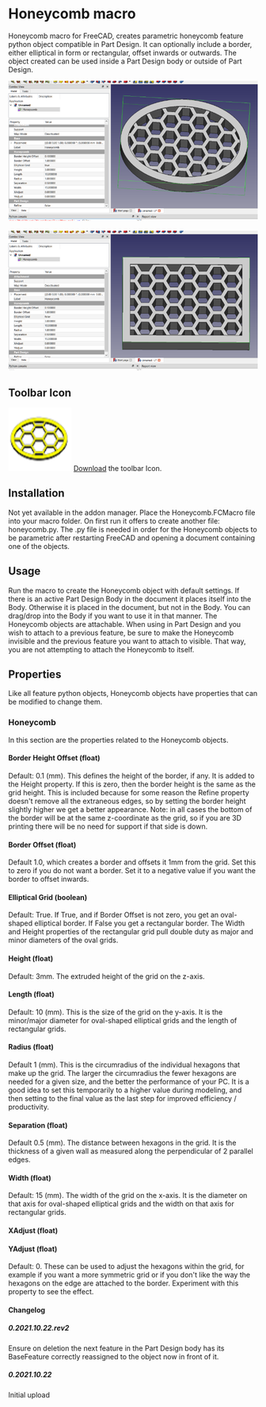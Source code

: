 # Honeycomb macro
Honeycomb macro for FreeCAD, creates parametric honeycomb feature python object compatible in Part Design.  It can optionally include a border, either elliptical in form or rectangular, offset inwards or outwards.  The object created can be used inside a Part Design body or outside of Part Design.

<img src="honeycomb_scr1.png" alt="screenshot1 showing elliptical border"><br/>
<br/>
<img src="honeycomb_scr2.png" alt="screeenshot2 showing rectangular border"><br/>

## Toolbar Icon
<img src="Honeycomb.svg"> <a href="Honeycomb.svg">Download</a> the toolbar Icon.<br/>

## Installation
Not yet available in the addon manager.  Place the Honeycomb.FCMacro file into your macro folder.  On first run it offers to create another file: honeycomb.py.  The .py file is needed in order for the Honeycomb objects to be parametric after restarting FreeCAD and opening a document containing one of the objects.

## Usage
Run the macro to create the Honeycomb object with default settings.  If there is an active Part Design Body in the document it places itself into the Body.  Otherwise it is placed in the document, but not in the Body.  You can drag/drop into the Body if you want to use it in that manner.  The Honeycomb objects are attachable.  When using in Part Design and you wish to attach to a previous feature, be sure to make the Honeycomb invisible and the previous feature you want to attach to visible.  That way, you are not attempting to attach the Honeycomb to itself.

## Properties
Like all feature python objects, Honeycomb objects have properties that can be modified to change them.
### Honeycomb
In this section are the properties related to the Honeycomb objects.
#### Border Height Offset (float)
Default: 0.1 (mm).  This defines the height of the border, if any.  It is added to the Height property.  If this is zero, then the border height is the same as the grid height.  This is included because for some reason the Refine property doesn't remove all the extraneous edges, so by setting the border height slightly higher we get a better appearance.  Note: in all cases the bottom of the border will be at the same z-coordinate as the grid, so if you are 3D printing there will be no need for support if that side is down.
#### Border Offset (float)
Default 1.0, which creates a border and offsets it 1mm from the grid.  Set this to zero if you do not want a border.  Set it to a negative value if you want the border to offset inwards.
#### Elliptical Grid (boolean)
Default: True.  If True, and if Border Offset is not zero, you get an oval-shaped elliptical border.  If False you get a rectangular border.  The Width and Height properties of the rectangular grid pull double duty as major and minor diameters of the oval grids.
#### Height (float)
Default: 3mm.  The extruded height of the grid on the z-axis.
#### Length (float)
Default: 10 (mm).  This is the size of the grid on the y-axis. It is the minor/major diameter for oval-shaped elliptical grids and the length of rectangular grids.
#### Radius (float)
Default 1 (mm).   This is the circumradius of the individual hexagons that make up the grid.  The larger the circumradius the fewer hexagons are needed for a given size, and the better the performance of your PC.  It is a good idea to set this temporarily to a higher value during modeling, and then setting to the final value as the last step for improved efficiency / productivity.
#### Separation (float)
Default 0.5 (mm).  The distance between hexagons in the grid.  It is the thickness of a given wall as measured along the perpendicular of 2 parallel edges.
#### Width (float)
Default: 15 (mm).  The width of the grid on the x-axis.  It is the diameter on that axis for oval-shaped elliptical grids and the width on that axis for rectangular grids.
#### XAdjust (float)
#### YAdjust (float)
Default: 0.  These can be used to adjust the hexagons within the grid, for example if you want a more symmetric grid or if you don't like the way the hexagons on the edge are attached to the border.  Experiment with this property to see the effect.











#### Changelog
##### 0.2021.10.22.rev2
Ensure on deletion the next feature in the Part Design body has its BaseFeature correctly reassigned to the object now in front of it.
##### 0.2021.10.22
Initial upload
